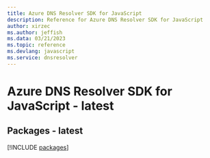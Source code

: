 ```yaml
---
title: Azure DNS Resolver SDK for JavaScript
description: Reference for Azure DNS Resolver SDK for JavaScript
author: xirzec
ms.author: jeffish
ms.data: 03/21/2023
ms.topic: reference
ms.devlang: javascript
ms.service: dnsresolver
---
```

# Azure DNS Resolver SDK for JavaScript - latest
## Packages - latest
[!INCLUDE [packages](dns-resolver-index.md)]